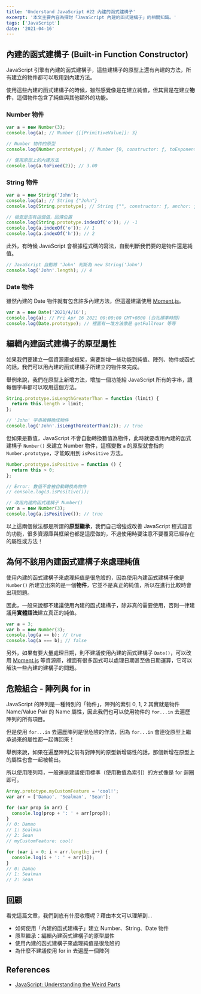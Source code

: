 ```yaml
---
title: 'Understand JavaScript #22 內建的函式建構子'
excerpt: '本文主要內容為探討「JavaScript 內建的函式建構子」的相關知識。'
tags: ['JavaScript']
date: '2021-04-16'
---
```


## 內建的函式建構子 (Built-in Function Constructor)

JavaScript 引擎有內建的函式建構子，這些建構子的原型上還有內建的方法，所有建立的物件都可以取用到內建方法。

使用這些內建的函式建構子的時候，雖然感覺像是在建立純值，但其實是在建立**物件**，這個物件包含了純值與其他額外的功能。

### Number 物件

```javascript
var a = new Number(3);
console.log(a); // Number {[[PrimitiveValue]]: 3}

// Number 物件的原型
console.log(Number.prototype); // Number {0, constructor: ƒ, toExponential: ƒ, toFixed: ƒ, toPrecision: ƒ, …}

// 使用原型上的內建方法
console.log(a.toFixed(2)); // 3.00
```

### String 物件

```javascript
var a = new String('John');
console.log(a); // String {"John"}
console.log(String.prototype); // String {"", constructor: ƒ, anchor: ƒ, big: ƒ, blink: ƒ, …}

// 檢查是否有這個值，回傳位置
console.log(String.prototype.indexOf('o')); // -1
console.log(a.indexOf('o')); // 1
console.log(a.indexOf('h')); // 2
```

此外，有時候 JavaScript 會根據程式碼的寫法，自動判斷我們要的是物件還是純值。

```javascript
// JavaScript 自動將 'John' 判斷為 new String('John')
console.log('John'.length); // 4
```

### Date 物件

雖然內建的 Date 物件就有包含許多內建方法，但這邊建議使用 [Moment.js](https://momentjs.com/)。

```javascript
var a = new Date('2021/4/16');
console.log(a); // Fri Apr 16 2021 00:00:00 GMT+0800 (台北標準時間)
console.log(Date.prototype); // 裡面有一堆方法像是 getFullYear 等等
```

## 編輯內建函式建構子的原型屬性

如果我們要建立一個資源庫或框架，需要新增一些功能到純值、陣列、物件或函式的話，我們可以用內建的函式建構子所建立的物件來完成。

舉例來說，我們在原型上新增方法，增加一個功能給 JavaScript 所有的字串，讓每個字串都可以取用這個方法。

```javascript
String.prototype.isLengthGreaterThan = function (limit) {
  return this.length > limit;
};

// 'John' 字串被轉換成物件
console.log('John'.isLengthGreaterThan(2)); // true
```

但如果是數值，JavaScript 不會自動轉換數值為物件，此時就要改用內建的函式建構子 `Number()` 來建立 Number 物件，這樣變數 `a` 的原型就會指向 `Number.prototype`，才能取用到 `isPositive` 方法。

```javascript
Number.prototype.isPositive = function () {
  return this > 0;
};

// Error: 數值不會被自動轉換為物件
// console.log(3.isPositive());

// 改用內建的函式建構子 Number()
var a = new Number(3);
console.log(a.isPositive()); // true
```

以上這兩個做法都是所謂的**原型繼承**，我們自己增強或改善 JavaScript 程式語言的功能，很多資源庫與框架也都是這麼做的，不過使用時要注意不要覆寫已經存在的屬性或方法！

## 為何不該用內建函式建構子來處理純值

使用內建的函式建構子來處理純值是很危險的，因為使用內建函式建構子像是 `Number()` 所建立出來的是一個**物件**，它並不是真正的純值，所以在進行比較時會出現問題。

因此，一般來說都不建議使用內建的函式建構子，除非真的需要使用，否則一律建議用**實體語法**建立真正的純值。

```javascript
var a = 3;
var b = new Number(3);
console.log(a == b); // true
console.log(a === b); // false
```

另外，如果有要大量處理日期，則不建議使用內建的函式建構子 `Date()`，可以改用 [Moment.js](https://momentjs.com/) 等資源庫，裡面有很多函式可以處理日期甚至做日期運算，它可以解決一些內建的建構子的問題。

## 危險組合 - 陣列與 for in

JavaScript 的陣列是一種特別的「物件」，陣列的索引 0, 1, 2 其實就是物件 Name/Value Pair 的 Name 屬性，因此我們也可以使用物件的 `for...in` 去遍歷陣列的所有項目。

但是使用 `for...in` 去遍歷陣列是很危險的作法，因為 `for...in` 會連從原型上繼承過來的屬性都一起傳回來！

舉例來說，如果在遍歷陣列之前有對陣列的原型新增屬性的話，那個新增在原型上的屬性也會一起被輸出。

所以使用陣列時，一般還是建議使用標準（使用數值為索引）的方式像是 for 迴圈即可。

```javascript
Array.prototype.myCustomFeature = 'cool!';
var arr = ['Damao', 'Sealman', 'Sean'];

for (var prop in arr) {
  console.log(prop + ': ' + arr[prop]);
}
// 0: Damao
// 1: Sealman
// 2: Sean
// myCustomFeature: cool!

for (var i = 0; i < arr.length; i++) {
  console.log(i + ': ' + arr[i]);
}
// 0: Damao
// 1: Sealman
// 2: Sean
```

## 回顧

看完這篇文章，我們到底有什麼收穫呢？藉由本文可以理解到…

- 如何使用「內建的函式建構子」建立 Number、String、Date 物件
- 原型繼承：編輯內建函式建構子的原型屬性
- 使用內建的函式建構子來處理純值是很危險的
- 為什麼不建議使用 for in 去遍歷一個陣列

## References

- [JavaScript: Understanding the Weird Parts](https://www.udemy.com/course/understand-javascript/)
